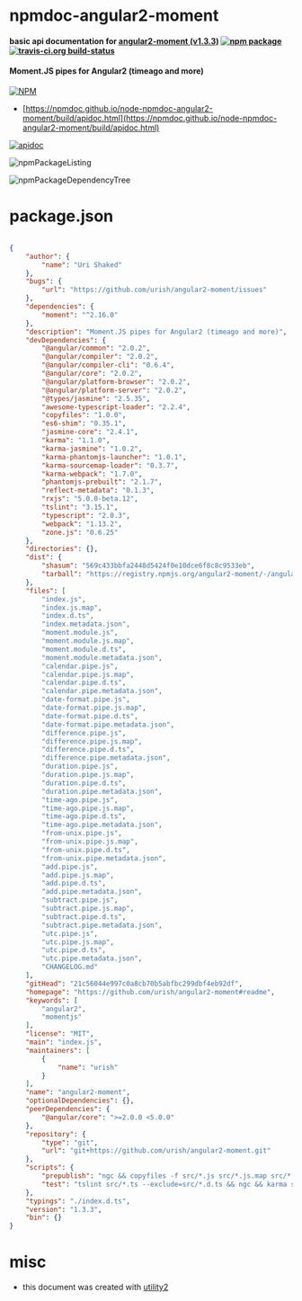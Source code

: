 # npmdoc-angular2-moment

#### basic api documentation for  [angular2-moment (v1.3.3)](https://github.com/urish/angular2-moment#readme)  [![npm package](https://img.shields.io/npm/v/npmdoc-angular2-moment.svg?style=flat-square)](https://www.npmjs.org/package/npmdoc-angular2-moment) [![travis-ci.org build-status](https://api.travis-ci.org/npmdoc/node-npmdoc-angular2-moment.svg)](https://travis-ci.org/npmdoc/node-npmdoc-angular2-moment)

#### Moment.JS pipes for Angular2 (timeago and more)

[![NPM](https://nodei.co/npm/angular2-moment.png?downloads=true&downloadRank=true&stars=true)](https://www.npmjs.com/package/angular2-moment)

- [https://npmdoc.github.io/node-npmdoc-angular2-moment/build/apidoc.html](https://npmdoc.github.io/node-npmdoc-angular2-moment/build/apidoc.html)

[![apidoc](https://npmdoc.github.io/node-npmdoc-angular2-moment/build/screenCapture.buildCi.browser.%252Ftmp%252Fbuild%252Fapidoc.html.png)](https://npmdoc.github.io/node-npmdoc-angular2-moment/build/apidoc.html)

![npmPackageListing](https://npmdoc.github.io/node-npmdoc-angular2-moment/build/screenCapture.npmPackageListing.svg)

![npmPackageDependencyTree](https://npmdoc.github.io/node-npmdoc-angular2-moment/build/screenCapture.npmPackageDependencyTree.svg)



# package.json

```json

{
    "author": {
        "name": "Uri Shaked"
    },
    "bugs": {
        "url": "https://github.com/urish/angular2-moment/issues"
    },
    "dependencies": {
        "moment": "^2.16.0"
    },
    "description": "Moment.JS pipes for Angular2 (timeago and more)",
    "devDependencies": {
        "@angular/common": "2.0.2",
        "@angular/compiler": "2.0.2",
        "@angular/compiler-cli": "0.6.4",
        "@angular/core": "2.0.2",
        "@angular/platform-browser": "2.0.2",
        "@angular/platform-server": "2.0.2",
        "@types/jasmine": "2.5.35",
        "awesome-typescript-loader": "2.2.4",
        "copyfiles": "1.0.0",
        "es6-shim": "0.35.1",
        "jasmine-core": "2.4.1",
        "karma": "1.1.0",
        "karma-jasmine": "1.0.2",
        "karma-phantomjs-launcher": "1.0.1",
        "karma-sourcemap-loader": "0.3.7",
        "karma-webpack": "1.7.0",
        "phantomjs-prebuilt": "2.1.7",
        "reflect-metadata": "0.1.3",
        "rxjs": "5.0.0-beta.12",
        "tslint": "3.15.1",
        "typescript": "2.0.3",
        "webpack": "1.13.2",
        "zone.js": "0.6.25"
    },
    "directories": {},
    "dist": {
        "shasum": "569c433bbfa2448d5424f0e10dce6f8c8c9533eb",
        "tarball": "https://registry.npmjs.org/angular2-moment/-/angular2-moment-1.3.3.tgz"
    },
    "files": [
        "index.js",
        "index.js.map",
        "index.d.ts",
        "index.metadata.json",
        "moment.module.js",
        "moment.module.js.map",
        "moment.module.d.ts",
        "moment.module.metadata.json",
        "calendar.pipe.js",
        "calendar.pipe.js.map",
        "calendar.pipe.d.ts",
        "calendar.pipe.metadata.json",
        "date-format.pipe.js",
        "date-format.pipe.js.map",
        "date-format.pipe.d.ts",
        "date-format.pipe.metadata.json",
        "difference.pipe.js",
        "difference.pipe.js.map",
        "difference.pipe.d.ts",
        "difference.pipe.metadata.json",
        "duration.pipe.js",
        "duration.pipe.js.map",
        "duration.pipe.d.ts",
        "duration.pipe.metadata.json",
        "time-ago.pipe.js",
        "time-ago.pipe.js.map",
        "time-ago.pipe.d.ts",
        "time-ago.pipe.metadata.json",
        "from-unix.pipe.js",
        "from-unix.pipe.js.map",
        "from-unix.pipe.d.ts",
        "from-unix.pipe.metadata.json",
        "add.pipe.js",
        "add.pipe.js.map",
        "add.pipe.d.ts",
        "add.pipe.metadata.json",
        "subtract.pipe.js",
        "subtract.pipe.js.map",
        "subtract.pipe.d.ts",
        "subtract.pipe.metadata.json",
        "utc.pipe.js",
        "utc.pipe.js.map",
        "utc.pipe.d.ts",
        "utc.pipe.metadata.json",
        "CHANGELOG.md"
    ],
    "gitHead": "21c56044e997c0a8cb70b5abfbc299dbf4eb92df",
    "homepage": "https://github.com/urish/angular2-moment#readme",
    "keywords": [
        "angular2",
        "momentjs"
    ],
    "license": "MIT",
    "main": "index.js",
    "maintainers": [
        {
            "name": "urish"
        }
    ],
    "name": "angular2-moment",
    "optionalDependencies": {},
    "peerDependencies": {
        "@angular/core": ">=2.0.0 <5.0.0"
    },
    "repository": {
        "type": "git",
        "url": "git+https://github.com/urish/angular2-moment.git"
    },
    "scripts": {
        "prepublish": "ngc && copyfiles -f src/*.js src/*.js.map src/*.d.ts src/*.metadata.json .",
        "test": "tslint src/*.ts --exclude=src/*.d.ts && ngc && karma start"
    },
    "typings": "./index.d.ts",
    "version": "1.3.3",
    "bin": {}
}
```



# misc
- this document was created with [utility2](https://github.com/kaizhu256/node-utility2)
